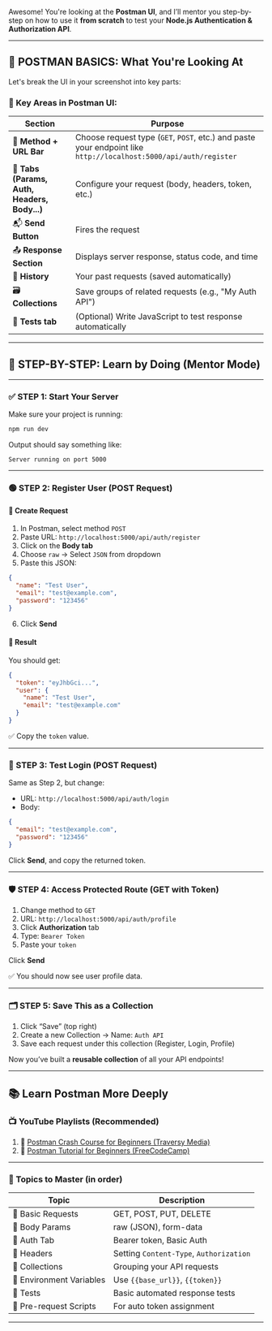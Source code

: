 Awesome! You're looking at the **Postman UI**, and I’ll mentor you step-by-step on how to use it **from scratch** to test your **Node.js Authentication & Authorization API**.

---

## 🧠 POSTMAN BASICS: What You're Looking At

Let's break the UI in your screenshot into key parts:

### 🧩 Key Areas in Postman UI:

| Section                                      | Purpose                                                                                                          |
| -------------------------------------------- | ---------------------------------------------------------------------------------------------------------------- |
| 🔼 **Method + URL Bar**                      | Choose request type (`GET`, `POST`, etc.) and paste your endpoint like `http://localhost:5000/api/auth/register` |
| 🔧 **Tabs (Params, Auth, Headers, Body...)** | Configure your request (body, headers, token, etc.)                                                              |
| 📬 **Send Button**                           | Fires the request                                                                                                |
| 📤 **Response Section**                      | Displays server response, status code, and time                                                                  |
| 📂 **History**                               | Your past requests (saved automatically)                                                                         |
| 🗃️ **Collections**                          | Save groups of related requests (e.g., "My Auth API")                                                            |
| 🧪 **Tests tab**                             | (Optional) Write JavaScript to test response automatically                                                       |

---

## 🚀 STEP-BY-STEP: Learn by Doing (Mentor Mode)

---

### ✅ STEP 1: Start Your Server

Make sure your project is running:

```bash
npm run dev
```

Output should say something like:

```
Server running on port 5000
```

---

### 🟢 STEP 2: Register User (POST Request)

#### 🔨 Create Request

1. In Postman, select method `POST`
2. Paste URL: `http://localhost:5000/api/auth/register`
3. Click on the **Body tab**
4. Choose `raw` → Select `JSON` from dropdown
5. Paste this JSON:

```json
{
  "name": "Test User",
  "email": "test@example.com",
  "password": "123456"
}
```

6. Click **Send**

#### 🔁 Result

You should get:

```json
{
  "token": "eyJhbGci...",
  "user": {
    "name": "Test User",
    "email": "test@example.com"
  }
}
```

✅ Copy the `token` value.

---

### 🔐 STEP 3: Test Login (POST Request)

Same as Step 2, but change:

* URL: `http://localhost:5000/api/auth/login`
* Body:

```json
{
  "email": "test@example.com",
  "password": "123456"
}
```

Click **Send**, and copy the returned token.

---

### 🛡️ STEP 4: Access Protected Route (GET with Token)

1. Change method to `GET`
2. URL: `http://localhost:5000/api/auth/profile`
3. Click **Authorization** tab
4. Type: `Bearer Token`
5. Paste your `token`

Click **Send**

✅ You should now see user profile data.

---

### 🗂️ STEP 5: Save This as a Collection

1. Click “Save” (top right)
2. Create a new Collection → Name: `Auth API`
3. Save each request under this collection (Register, Login, Profile)

Now you’ve built a **reusable collection** of all your API endpoints!

---

## 📚 Learn Postman More Deeply

### 📺 YouTube Playlists (Recommended)

1. 🔗 [Postman Crash Course for Beginners (Traversy Media)](https://www.youtube.com/watch?v=VywxIQ2ZXw4)
2. 🔗 [Postman Tutorial for Beginners (FreeCodeCamp)](https://www.youtube.com/watch?v=RZz8jJvTqVg)

---

### 📘 Topics to Master (in order)

| Topic                    | Description                             |
| ------------------------ | --------------------------------------- |
| 🔹 Basic Requests        | GET, POST, PUT, DELETE                  |
| 🔹 Body Params           | raw (JSON), form-data                   |
| 🔹 Auth Tab              | Bearer token, Basic Auth                |
| 🔹 Headers               | Setting `Content-Type`, `Authorization` |
| 🔹 Collections           | Grouping your API requests              |
| 🔹 Environment Variables | Use `{{base_url}}`, `{{token}}`         |
| 🔹 Tests                 | Basic automated response tests          |
| 🔹 Pre-request Scripts   | For auto token assignment               |

---


